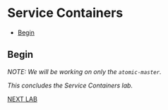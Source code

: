 # Service Containers

<!-- MarkdownTOC depth=4 autolink=true bracket=round -->

- [Begin](#begin)

<!-- /MarkdownTOC -->

## Begin

_NOTE: We will be working on only the `atomic-master`._


*This concludes the Service Containers lab.*

[NEXT LAB](5_spcContainers.md)
